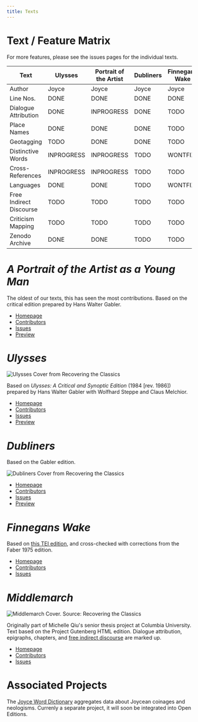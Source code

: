 ```yaml
---
title: Texts
---
```


# Text / Feature Matrix

For more features, please see the issues pages for the individual texts.

| Text                    | Ulysses    | Portrait of the Artist                  | Dubliners | Finnegans Wake | Middlemarch |
|-------------------------|------------|-----------------------------------------|-----------|----------------|-------------|
| Author                  | Joyce      | Joyce                                   | Joyce     | Joyce          | Eliot       |
| Line Nos.               | DONE       | DONE                                    | DONE      | DONE           | TODO        |
| Dialogue Attribution    | DONE       | INPROGRESS                              | DONE      | TODO           | DONE        |
| Place Names             | DONE       | DONE                                    | DONE      | TODO           | TODO        |
| Geotagging              | TODO       | DONE                                    | DONE      | TODO           | TODO        |
| Distinctive Words       | INPROGRESS | INPROGRESS                              | TODO      | WONTFIX        | TODO        |
| Cross-References        | INPROGRESS | INPROGRESS                              | TODO      | TODO           | TODO        |
| Languages               | DONE       | DONE                                    | TODO      | WONTFIX        | TODO        |
| Free Indirect Discourse | TODO       | TODO                                    | TODO      | TODO           | DONE        |
| Criticism Mapping       | TODO       | TODO                                    | TODO      | TODO           | TODO        |
| Zenodo Archive          | DONE       | DONE                                    | TODO      | TODO           | TODO        |

# _A Portrait of the Artist as a Young Man_

The oldest of our texts, this has seen the most contributions. Based on the critical edition prepared by Hans Walter Gabler.

- [Homepage](https://github.com/open-editions/corpus-joyce-portrait-TEI)
- [Contributors](https://github.com/open-editions/corpus-joyce-portrait-TEI/graphs/contributors)
- [Issues](https://github.com/open-editions/corpus-joyce-portrait-TEI/issues)
- [Preview](https://joyce-portrait.netlify.com/) 

# _Ulysses_

![Ulysses Cover from Recovering the Classics](static/rtc_Ulysses_Melissa+Hamel.jpeg)

Based on _Ulysses: A Critical and Synoptic Edition_ (1984 \[rev. 1986\]) prepared by Hans Walter Gabler with Wolfhard Steppe and Claus Melchior. 

- [Homepage](https://github.com/open-editions/corpus-joyce-portrait-TEI)
- [Contributors](https://github.com/open-editions/corpus-joyce-portrait-TEI/graphs/contributors)
- [Issues](https://github.com/open-editions/corpus-joyce-portrait-TEI/issues)
- [Preview](https://ulysses-tei.netlify.com/)

# _Dubliners_

Based on the Gabler edition. 

![Dubliners Cover from Recovering the Classics](static/rtc_Dubliners_Devin.jpeg)

- [Homepage](https://github.com/open-editions/corpus-joyce-dubliners-tei)
- [Contributors](https://github.com/open-editions/corpus-joyce-dubliners-tei/graphs/contributors)
- [Issues](https://github.com/open-editions/corpus-joyce-dubliners-tei/issues)
- [Preview](https://joyce-dubliners.netlify.com/) 

# _Finnegans Wake_ 


Based on [this TEI edition](https://github.com/timds/finnegans-wake-tei/), and cross-checked with corrections from the Faber 1975 edition. 

- [Homepage](https://github.com/open-editions/corpus-joyce-portrait-TEI)
- [Contributors](https://github.com/open-editions/corpus-joyce-portrait-TEI/graphs/contributors)
- [Issues](https://github.com/open-editions/corpus-joyce-portrait-TEI/issues)

# _Middlemarch_ 

![Middlemarch Cover. Source: Recovering the Classics](static/rtc_Middlemarch.jpeg)

Originally part of Michelle Qiu's senior thesis project at Columbia University. Text based on the Project Gutenberg HTML edition. Dialogue attribution, epigraphs, chapters, and [free indirect discourse](https://en.wikipedia.org/wiki/Free_indirect_speech) are marked up.

- [Homepage](https://github.com/open-editions/corpus-eliot-middlemarch-tei)
- [Contributors](https://github.com/open-editions/corpus-eliot-middlemarch-tei/graphs/contributors)
- [Issues](https://github.com/open-editions/corpus-eliot-middlemarch-tei/issues)

# Associated Projects

The [Joyce Word Dictionary](https://github.com/open-editions/joyce-word-dictionary) aggregates data about Joycean coinages and neologisms. Currenly a separate project, it will soon be integrated into Open Editions.
